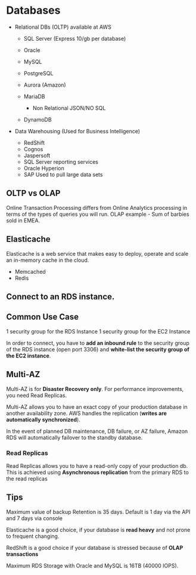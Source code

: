 # Databases

- Relational DBs (OLTP) available at AWS

  - SQL Server (Express 10/gb per database)
  - Oracle
  - MySQL
  - PostgreSQL
  - Aurora (Amazon)
  - MariaDB

    - Non Relational JSON/NO SQL

  - DynamoDB

- Data Warehousing (Used for Business Intelligence)
  - RedShift
  - Cognos
  - Jaspersoft
  - SQL Server reporting services
  - Oracle Hyperion
  - SAP
    Used to pull large data sets

## OLTP vs OLAP

Online Transaction Processing differs from Online Analytics processing in terms of the types of queries you will run. OLAP example - Sum of barbies sold in EMEA.

## Elasticache

Elasticache is a web service that makes easy to deploy, operate and scale an in-memory cache in the cloud.

- Memcached
- Redis

## Connect to an RDS instance.

## Common Use Case

1 security group for the RDS Instance
1 security group for the EC2 Instance

In order to connect, you have to **add an inbound rule** to the security group of the RDS instance (open port 3306)
and **white-list the security group of the EC2 instance**.

## Multi-AZ

Multi-AZ is for **Disaster Recovery only**.
For performance improvements, you need Read Replicas.

Multi-AZ allows you to have an exact copy of your production database in another availability zone. AWS handles the replication (**writes are automatically synchronized**).

In the event of planned DB maintenance, DB failure, or AZ failure, Amazon RDS will automatically failover to the standby database.

### Read Replicas

Read Replicas allows you to have a read-only copy of your production db. This is achieved using **Asynchronous replication** from the primary RDS to the read replicas

## Tips

Maximum value of backup Retention is 35 days. Default is 1 day via the API and 7 days via console

Elasticache is a good choice, if your database is **read heavy** and not prone to frequent changing.

RedShift is a good choice if your database is stressed because of **OLAP transactions**

Maximum RDS Storage with Oracle and MySQL is 16TB (40000 IOPS).
